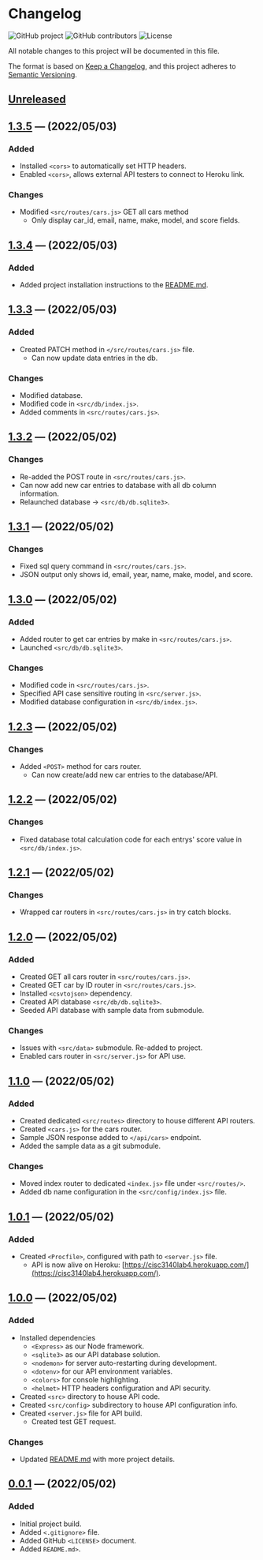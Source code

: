 # **Changelog**
<!-- Shields -->
![GitHub project](https://img.shields.io/static/v1?label=project&message=cisc3140%20lab4&color=blue)
![GitHub contributors](https://img.shields.io/github/contributors/ogre2/cisc3140_lab4)
![License](https://img.shields.io/static/v1?label=license&message=Apache%20v2.0&color=blue)

All notable changes to this project will be documented in this file.

The format is based on [Keep a Changelog](https://keepachangelog.com/en/1.0.0/),
and this project adheres to [Semantic Versioning](https://semver.org/spec/v2.0.0.html).

## [Unreleased]

## [1.3.5] &mdash; (2022/05/03)
### Added
- Installed `<cors>` to automatically set HTTP headers.
- Enabled `<cors>`, allows external API testers to connect to Heroku link.

### Changes
- Modified `<src/routes/cars.js>` GET all cars method
  - Only display car_id, email, name, make, model, and score fields.

## [1.3.4] &mdash; (2022/05/03)
### Added
- Added project installation instructions to the [README.md](https://github.com/ogre2/cisc3140_lab4/blob/main/README.md).

## [1.3.3] &mdash; (2022/05/03)
### Added
- Created PATCH method in `</src/routes/cars.js>` file.
  - Can now update data entries in the db.

### Changes
- Modified database.
- Modified code in `<src/db/index.js>`.
- Added comments in `<src/routes/cars.js>`.

## [1.3.2] &mdash; (2022/05/02)
### Changes
- Re-added the POST route in `<src/routes/cars.js>`.
- Can now add new car entries to database with all db column information.
- Relaunched database -> `<src/db/db.sqlite3>`.

## [1.3.1] &mdash; (2022/05/02)
### Changes
- Fixed sql query command in `<src/routes/cars.js>`.
- JSON output only shows id, email, year, name, make, model, and score.

## [1.3.0] &mdash; (2022/05/02)
### Added
- Added router to get car entries by make in `<src/routes/cars.js>`.
- Launched `<src/db/db.sqlite3>`.

### Changes
- Modified code in `<src/routes/cars.js>`.
- Specified API case sensitive routing in `<src/server.js>`.
- Modified database configuration in `<src/db/index.js>`.

## [1.2.3] &mdash; (2022/05/02)
### Changes
- Added `<POST>` method for cars router.
  - Can now create/add new car entries to the database/API.

## [1.2.2] &mdash; (2022/05/02)
### Changes
- Fixed database total calculation code for each entrys' score value in `<src/db/index.js>`.

## [1.2.1] &mdash; (2022/05/02)
### Changes
- Wrapped car routers in `<src/routes/cars.js>` in try catch blocks.

## [1.2.0] &mdash; (2022/05/02)
### Added
- Created GET all cars router in `<src/routes/cars.js>`.
- Created GET car by ID router in `<src/routes/cars.js>`.
- Installed `<csvtojson>` dependency.
- Created API database `<src/db/db.sqlite3>`.
- Seeded API database with sample data from submodule.

### Changes
- Issues with `<src/data>` submodule. Re-added to project.
- Enabled cars router in `<src/server.js>` for API use.

## [1.1.0] &mdash; (2022/05/02)
### Added
- Created dedicated `<src/routes>` directory to house different API routers.
- Created `<cars.js>` for the cars router.
- Sample JSON response added to `</api/cars>` endpoint.
- Added the sample data as a git submodule.

### Changes
- Moved index router to dedicated `<index.js>` file under `<src/routes/>`.
- Added db name configuration in the `<src/config/index.js>` file.

## [1.0.1] &mdash; (2022/05/02)
### Added
- Created `<Procfile>`, configured with path to `<server.js>` file.
  - API is now alive on Heroku: [https://cisc3140lab4.herokuapp.com/](https://cisc3140lab4.herokuapp.com/).

## [1.0.0] &mdash; (2022/05/02)
### Added
- Installed dependencies
  - `<Express>` as our Node framework.
  - `<sqlite3>` as our API database solution.
  - `<nodemon>` for server auto-restarting during development.
  - `<dotenv>` for our API environment variables.
  - `<colors>` for console highlighting.
  - `<helmet>` HTTP headers configuration and API security.
- Created `<src>` directory to house API code.
- Created `<src/config>` subdirectory to house API configuration info.
- Created `<server.js>` file for API build.
  - Created test GET request.

### Changes
- Updated [README.md](https://github.com/ogre2/cisc3140_lab4/blob/main/README.md) with more project details.


## [0.0.1] &mdash; (2022/05/02)
### Added
- Initial project build.
- Added `<.gitignore>` file.
- Added GitHub `<LICENSE>` document.
- Added `README.md>`.

[Unreleased]: https://github.com/olivierlacan/keep-a-changelog/compare/v1.0.0...HEAD
[1.3.5]: https://github.com/ogre2/cisc3140_lab4/compare/v1.3.4...v1.3.5
[1.3.4]: https://github.com/ogre2/cisc3140_lab4/compare/v1.3.3...v1.3.4
[1.3.3]: https://github.com/ogre2/cisc3140_lab4/compare/v1.3.2...v1.3.3
[1.3.2]: https://github.com/ogre2/cisc3140_lab4/compare/v1.3.1...v1.3.2
[1.3.1]: https://github.com/ogre2/cisc3140_lab4/compare/v1.3.0...v1.3.1
[1.3.0]: https://github.com/ogre2/cisc3140_lab4/compare/v1.2.3...v1.3.0
[1.2.3]: https://github.com/ogre2/cisc3140_lab4/compare/v1.2.2...v1.2.3
[1.2.2]: https://github.com/ogre2/cisc3140_lab4/compare/v1.2.1...v1.2.2
[1.2.1]: https://github.com/ogre2/cisc3140_lab4/compare/v1.2.0...v1.2.1
[1.2.0]: https://github.com/ogre2/cisc3140_lab4/compare/v1.1.0...v1.2.0
[1.1.0]: https://github.com/ogre2/cisc3140_lab4/compare/v1.0.1...v1.1.0
[1.0.1]: https://github.com/ogre2/cisc3140_lab4/compare/v1.0.0...v1.0.1
[1.0.0]: https://github.com/ogre2/cisc3140_lab4/compare/v0.0.1...v1.0.0
[0.0.1]: https://github.com/ogre2/cisc3140_lab4/releases/tag/v0.0.1